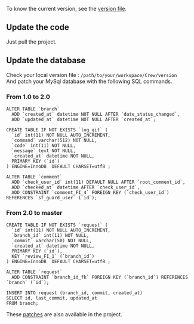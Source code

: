 To know the current version, see the [version file](https://github.com/pmsipilot/Crew/blob/master/version).

## Update the code

Just pull the project.

## Update the database

Check your local version file : `/path/to/your/workspace/Crew/version`  
And patch your MySql database with the following SQL commands.

### From 1.0 to 2.0

    ALTER TABLE `branch` 
      ADD `created_at` datetime NOT NULL AFTER `date_status_changed`,
      ADD `updated_at` datetime NOT NULL AFTER `created_at`;

    CREATE TABLE IF NOT EXISTS `log_git` (
      `id` int(11) NOT NULL AUTO_INCREMENT,
      `command` varchar(512) NOT NULL,
      `code` int(11) NOT NULL,
      `message` text NOT NULL,
      `created_at` datetime NOT NULL,
      PRIMARY KEY (`id`)
    ) ENGINE=InnoDB  DEFAULT CHARSET=utf8 ;

    ALTER TABLE `comment`
      ADD `check_user_id` int(11) DEFAULT NULL AFTER `root_comment_id`,
      ADD `checked_at` datetime AFTER `check_user_id`,
      ADD CONSTRAINT `comment_FI_4` FOREIGN KEY (`check_user_id`) REFERENCES `sf_guard_user` (`id`);
      
### From 2.0 to master

    CREATE TABLE IF NOT EXISTS `request` (
      `id` int(11) NOT NULL AUTO_INCREMENT,
      `branch_id` int(11) NOT NULL,
      `commit` varchar(50) NOT NULL,
      `created_at` datetime NOT NULL,
      PRIMARY KEY (`id`),
      KEY `review_FI_1` (`branch_id`)
    ) ENGINE=InnoDB  DEFAULT CHARSET=utf8 ;
    
    ALTER TABLE `request`
      ADD CONSTRAINT `branch_id_fk` FOREIGN KEY (`branch_id`) REFERENCES `branch` (`id`);
      
    INSERT INTO request (branch_id, commit, created_at)
    SELECT id, last_commit, updated_at
    FROM branch;


These  [patches](https://github.com/pmsipilot/Crew/tree/master/update/sql) are also available in the project.
